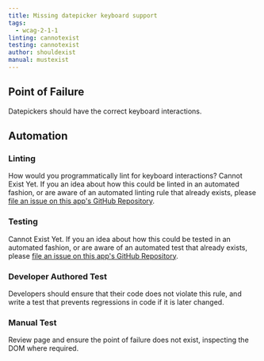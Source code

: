 ```yaml
---
title: Missing datepicker keyboard support
tags: 
  - wcag-2-1-1
linting: cannotexist
testing: cannotexist
author: shouldexist
manual: mustexist
---
```


## Point of Failure
Datepickers should have the correct keyboard interactions.

## Automation

### Linting
How would you programmatically lint for keyboard interactions? Cannot Exist Yet. If you an idea about how this could be linted in an automated fashion, or are aware of an automated linting rule that already exists, please [file an issue on this app's GitHub Repository](https://github.com/MelSumner/a11y-automation/issues).

### Testing
Cannot Exist Yet. If you an idea about how this could be tested in an automated fashion, or are aware of an automated test that already exists, please [file an issue on this app's GitHub Repository](https://github.com/MelSumner/a11y-automation/issues).

### Developer Authored Test
Developers should ensure that their code does not violate this rule, and write a test that prevents regressions in code if it is later changed.

### Manual Test
Review page and ensure the point of failure does not exist, inspecting the DOM where required.